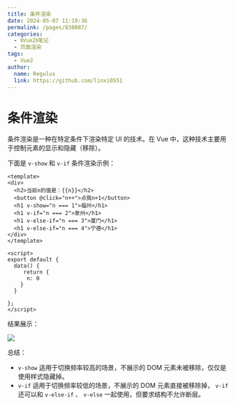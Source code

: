 ```yaml
---
title: 条件渲染
date: 2024-05-07 11:19:36
permalink: /pages/838087/
categories:
  - 《Vue2》笔记
  - 页面渲染
tags:
  - Vue2
author: 
  name: Regulus
  link: https://github.com/linxi0551
---
```


# 条件渲染

条件渲染是一种在特定条件下渲染特定 UI 的技术。在 Vue 中，这种技术主要用于控制元素的显示和隐藏（移除）。

下面是 `v-show` 和 `v-if` 条件渲染示例：
```vue
<template>  
<div>
  <h2>当前n的值是：{{n}}</h2>
  <button @click="n++">点我n+1</button>
  <h1 v-show="n === 1">福州</h1>
  <h1 v-if="n === 2">泉州</h1>
  <h1 v-else-if="n === 3">厦门</h1>
  <h1 v-else-if="n === 4">宁德</h1>
</div>
</template>  
  
<script>  
export default {  
  data() {  
     return {  
      n: 0 
    }
  }
  
};  
</script>

```
结果展示：

![](https://cdn.nlark.com/yuque/0/2024/gif/40965929/1713335243109-7a92aad3-d1f6-4081-a814-5b91174c2768.gif)

总结：

-  `v-show`  适用于切换频率较高的场景，不展示的 DOM 元素未被移除，仅仅是使用样式隐藏掉。
-  `v-if`  适用于切换频率较低的场景，不展示的 DOM 元素直接被移除掉， `v-if`  还可以和  `v-else-if` 、 `v-else` 一起使用，但要求结构不允许断层。

